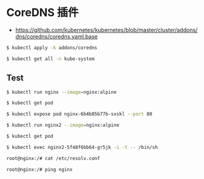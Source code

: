 # CoreDNS 插件

* https://github.com/kubernetes/kubernetes/blob/master/cluster/addons/dns/coredns/coredns.yaml.base

```bash
$ kubectl apply -k addons/coredns

$ kubectl get all -n kube-system
```

## Test

```bash
$ kubectl run nginx --image=nginx:alpine

$ kubectl get pod

$ kubectl expose pod nginx-6b4b85b77b-sxskl --port 80

$ kubectl run nginx2 --image=nginx:alpine

$ kubectl get pod

$ kubectl exec nginx2-5f48f6bb64-gr5jk -i -t -- /bin/sh

root@nginx:/# cat /etc/resolv.conf

root@nginx:/# ping nginx
```
